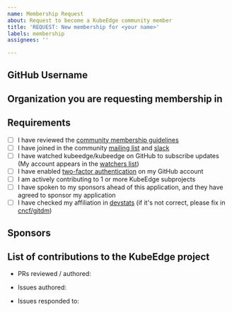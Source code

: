 ```yaml
---
name: Membership Request
about: Request to become a KubeEdge community member
title: 'REQUEST: New membership for <your name>'
labels: membership
assignees: ''

---
```


## GitHub Username
<!-- your github handle here -->

## Organization you are requesting membership in
<!-- The organization name here -->

## Requirements

- [ ] I have reviewed the [community membership guidelines]
- [ ] I have joined in the community [mailing list] and [slack]
- [ ] I have watched kubeedge/kubeedge on GitHub to subscribe updates (My account appears in the [watchers list])
- [ ] I have enabled [two-factor authentication] on my GitHub account
- [ ] I am actively contributing to 1 or more KubeEdge subprojects
- [ ] I have spoken to my sponsors ahead of this application, and they have agreed to sponsor my application
- [ ] I have checked my affiliation in [devstats] (if it's not correct, please fix in [cncf/gitdm])

## Sponsors
<!--
  List github handle of your sponsors.
  Two sponsors is enough, but better from different companies/organizations.
-->

## List of contributions to the KubeEdge project
- PRs reviewed / authored:

- Issues authored:

- Issues responded to:


<!-- Please don't edit the following lines -->
[community membership guidelines]: https://github.com/kubeedge/community/blob/master/community-membership.md
[mailing list]: https://groups.google.com/forum/#!forum/kubeedge
[slack]: https://kubeedge.slack.com/
[watchers list]: https://github.com/kubeedge/kubeedge/watchers
[two-factor authentication]: https://help.github.com/en/github/authenticating-to-github/about-two-factor-authentication
[devstats]: https://kubeedge.devstats.cncf.io/d/56/company-commits-table?orgId=1
[cncf/gitdm]: https://github.com/cncf/gitdm#addingupdating-affiliation

